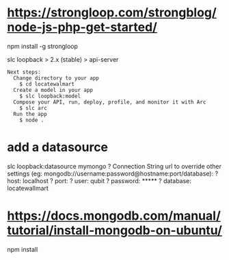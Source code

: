 # https://strongloop.com/strongblog/node-js-php-get-started/

npm install -g strongloop

slc loopback
	> 2.x (stable)
	> api-server

	Next steps:
	  Change directory to your app
	    $ cd locatewalmart
	  Create a model in your app
	    $ slc loopback:model
	  Compose your API, run, deploy, profile, and monitor it with Arc
	    $ slc arc
	  Run the app
	    $ node .

# add a datasource
slc loopback:datasource mymongo
	? Connection String url to override other settings (eg: mongodb://username:password@hostname:port/database): 
	? host: localhost
	? port: 
	? user: qubit
	? password: *****
	? database: locatewallmart

# https://docs.mongodb.com/manual/tutorial/install-mongodb-on-ubuntu/

npm install
